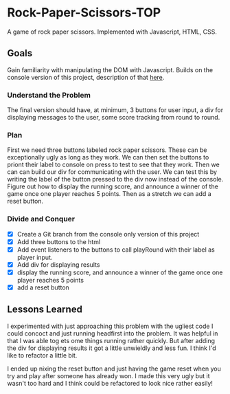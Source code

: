 # Rock-Paper-Scissors-TOP
A game of rock paper scissors. Implemented with Javascript, HTML, CSS.

## Goals 
Gain familiarity with manipulating the DOM with Javascript. Builds on the console version of this project, description of that [here](console-prototype-README.md).

### Understand the Problem
The final version should have, at minimum, 3 buttons for user input, a div for displaying messages to the user, some score tracking from round to round. 


### Plan
First we need three buttons labeled rock paper scissors. These can be exceptionally ugly as long as they work. We can then set the buttons to priont their label to console on press to test to see that they work. Then we can can build our div for communicating with the user. We can test this by writing the label of the button pressed to the div now instead of the console. Figure out how to display the running score, and announce a winner of the game once one player reaches 5 points. Then as a stretch we can add a reset button.

### Divide and Conquer

- [x] Create a Git branch from the console only version of this project
- [x] Add three buttons to the html
- [x] Add event listeners to the buttons to call playRound with their label as player input.
- [x] Add div for displaying results
- [x] display the running score, and announce a winner of the game once one player reaches 5 points
- [x] add a reset button

## Lessons Learned
I experimented with just approaching this problem with the ugliest code I could concoct and just running headfirst into the problem. It was helpful in that I was able tog ets ome things running rather quickly. But after adding the div for displaying results it got a little unwieldly and less fun. I think I'd like to refactor a little bit. 

I ended up nixing the reset button and just having the game reset when you try and play after someone has already won. I made this very ugly but it wasn't too hard and I think could be refactored to look nice rather easily!